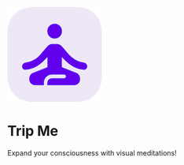 ![alt text](https://github.com/Singularity-Coder/Trip-Me/blob/main/assets/logo192.png)
# Trip Me
Expand your consciousness with visual meditations!
